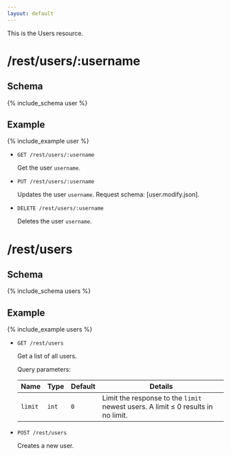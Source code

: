 ```yaml
---
layout: default
---
```


This is the Users resource.

# /rest/users/:username

## Schema
{% include_schema user %}
## Example
{% include_example user %}

*   `GET /rest/users/:username`

    Get the user `username`.
	
*   `PUT /rest/users/:username`

    Updates the user `username`. Request schema: [user.modify.json].
	
*	`DELETE /rest/users/:username`

    Deletes the user `username`.

	
# /rest/users

## Schema
{% include_schema users %}
## Example
{% include_example users %}

*   `GET /rest/users`

    Get a list of all users.

    Query parameters:

    | Name    | Type  | Default | Details
    |---------|-------|---------|--------
    | `limit` | `int` | `0`     | Limit the response to the `limit` newest users. A limit &le; 0 results in no limit.

*   `POST /rest/users`

    Creates a new user.
